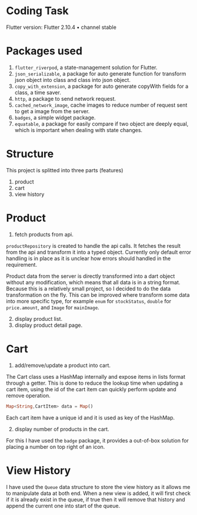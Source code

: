 # Coding Task

Flutter version: Flutter 2.10.4 • channel stable


# Packages used

1. `flutter_riverpod`, a state-management solution for Flutter.
2. `json_serializable`, a package for auto generate function for transform json object into class and class into json object.
3. `copy_with_extension`, a package for auto generate copyWith fields for a class, a time saver.
4. `http`, a package to send network request.
5. `cached_network_image`, cache images to reduce number of request sent to get a image from the server.
6. `badges`, a simple widget package.
7. `equatable`, a package for easily compare if two object are deeply equal, which is important when dealing with state changes.


# Structure


This project is splitted into three parts (features)

1. product 
2. cart 
3. view history 


# Product

1. fetch products from api. 

`productRepository` is created to handle the api calls. It fetches the result from the api and transform it into a typed object. Currently only default error handling is in place as it is unclear how errors should handled in the requirement.

Product data from the server is directly transformed into a dart object without any modification, which means that all data is in a string format. Because this is a relatively small project, so I decided to do the data transformation on the fly. This can be improved where transform some data into more specific type, for example `enum` for `stockStatus`, `double` for `price.amount`, and `Image` for `mainImage`. 

2. display product list.
3. display product detail page.
   

# Cart

1. add/remove/update a product into cart.
   
The Cart class uses a HashMap internally and expose items in lists format through a getter. This is done to reduce the lookup time when updating a cart item, using the id of the cart item can quickly perform update and remove operation.

```dart
Map<String,CartItem> data = Map()
```

Each cart item have a unique id and it is used as key of the HashMap.


2. display number of products in the cart.

For this I have used the `badge` package, it provides a out-of-box solution for placing a number on top right of an icon.

# View History 

I have used the `Queue` data structure to store the view history as it allows me to manipulate data at both end. When a new view is added, it will first check if it is already exist in the queue, if true then it will remove that history and append the current one into start of the queue.